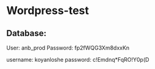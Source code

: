 # Wordpress-test

## Database:

User: anb_prod
Password: fp2fWQG3Xm8dxxKn

username: koyanloshe
password: c!Emdnq*FqRO!Y0p(D


